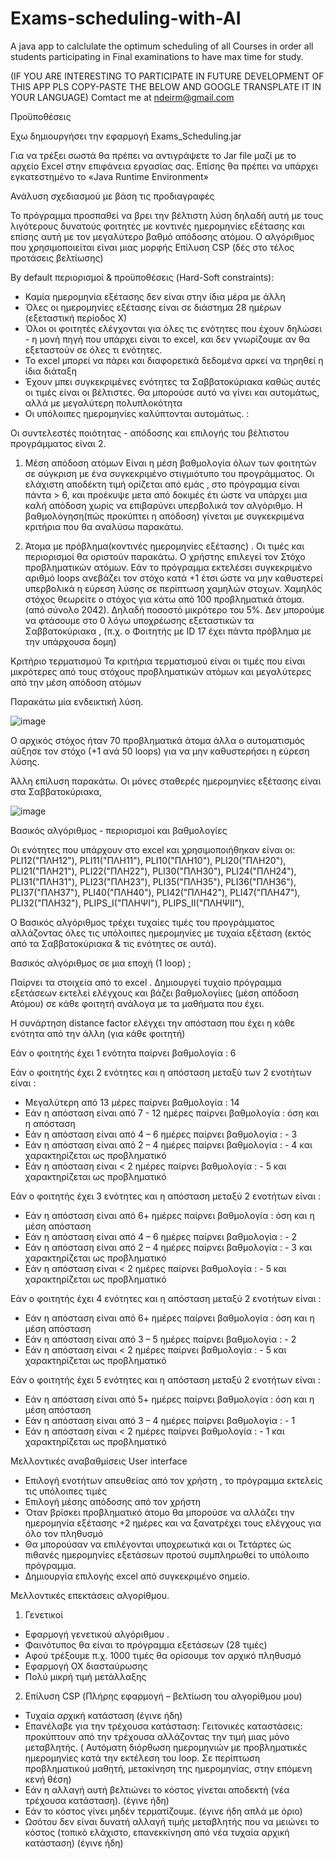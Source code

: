 # Exams-scheduling-with-AI
A java app to calclulate the optimum scheduling of all Courses in order all students participating in Final examinations to have max time for study.

(IF YOU ARE INTERESTING TO PARTICIPATE IN FUTURE DEVELOPMENT OF THIS APP PLS COPY-PASTE THE BELOW AND GOOGLE TRANSPLATE IT IN YOUR LANGUAGE)
Comtact me at ndeirm@gmail.com

Προϋποθέσεις

Eχω δημιουργήσει την εφαρμογή Exams_Scheduling.jar 

Για να τρέξει σωστά θα πρέπει να αντιγράψετε το Jar file μαζί με το αρχείο Excel στην επιφάνεια εργασίας σας.
Επίσης θα πρέπει να υπάρχει εγκατεστημένο το «Java Runtime Environment» 


Ανάλυση σχεδιασμού με βάση τις προδιαγραφές

Το πρόγραμμα προσπαθεί να βρει την βέλτιστη λύση δηλαδή αυτή με  τους λιγότερους δυνατούς φοιτητές με κοντινές ημερομηνίες εξέτασης και επίσης αυτή με τον μεγαλύτερο βαθμό απόδοσης ατόμου. O αλγόριθμος που χρησιμοποιείται είναι μιας μορφής Επίλυση CSP (δές στο τέλος προτάσεις βελτίωσης)

By default περιορισμοί & προϋποθέσεις (Hard-Soft constraints):

-	Καμία ημερομηνία εξέτασης δεν είναι στην ίδια μέρα με άλλη
-	Όλες οι ημερομηνίες εξέτασης είναι σε διάστημα 28 ημέρων (εξεταστική περίοδος Χ)
-	Όλοι οι φοιτητές ελέγχονται για όλες τις ενότητες που έχουν δηλώσει - η μονή πηγή που υπάρχει είναι το excel, και δεν γνωρίζουμε αν θα εξεταστούν σε όλες τι ενότητες.
-	Το excel μπορεί να πάρει και διαφορετικά δεδομένα αρκεί να τηρηθεί η ίδια διάταξη
-	Έχουν μπει συγκεκριμένες ενότητες τα Σαββατοκύριακα καθώς αυτές οι τιμές είναι οι βέλτιστες. Θα μπορούσε αυτό να γίνει και αυτομάτως, αλλά με μεγαλύτερη πολυπλοκότητα
-	Οι υπόλοιπες ημερομηνίες καλύπτονται αυτομάτως. :

Οι συντελεστές ποιότητας - απόδοσης και επιλογής του βέλτιστου προγράμματος είναι 2.

1)	Μέση απόδοση ατόμων
Είναι η μέση βαθμολογία όλων των φοιτητών σε σύγκριση με ένα συγκεκριμένο στιγμιότυπο του προγράμματος. Οι ελάχιστη αποδέκτη τιμή ορίζεται από εμάς , στο πρόγραμμα είναι πάντα > 6, και προέκυψε μετα από δοκιμές έτι ώστε να υπάρχει μια καλή απόδοση χωρίς να επιβαρύνει υπερβολικά τον αλγόριθμο.  Η βαθμολόγηση(πώς προκύπτει η απόδοση) γίνεται με συγκεκριμένα κριτήρια που θα αναλύσω παρακάτω.

2)	Άτομα με πρόβλημα(κοντινές ημερομηνίες εξέτασης) . 
Οι τιμές και περιορισμοί θα οριστούν παρακάτω. Ο χρήστης επιλεγεί τον Στόχο προβληματικών ατόμων. Εάν το πρόγραμμα εκτελέσει συγκεκριμένο αριθμό loops ανεβάζει τον στόχο κατά +1 έτσι ώστε να μην καθυστερεί υπερβολικά η εύρεση λύσης σε περίπτωση χαμηλών στοχων.
Χαμηλός στόχος θεωρείτε ο στόχος για κάτω από 100 προβληματικά άτομα. (από σύνολο 2042). Δηλαδή ποσοστό μικρότερο του 5%.  Δεν μπορούμε να φτάσουμε στο 0 λόγω υποχρέωσης εξεταστικών τα Σαββατοκύριακα , (π.χ. ο Φοιτητής  με ID 17 έχει πάντα πρόβλημα με την υπάρχουσα δομη)

Κριτήριο τερματισμού
Τα κριτήρια τερματισμού είναι οι τιμές που είναι μικρότερες από τους στόχους προβληματικών ατόμων και μεγαλύτερες από την μέση απόδοση ατόμων 
 


Παρακάτω μία ενδεικτική λύση. 

![image](https://user-images.githubusercontent.com/44282072/150795692-9ed8ed1e-ec32-460d-a1b5-4909b70d4730.png)

Ο αρχικός στόχος ήταν 70 προβληματικά άτομα άλλα o αυτοματισμός αύξησε τον στόχο (+1 ανά 50 loops) για να μην καθυστερήσει η εύρεση λύσης.

Άλλη επίλυση παρακάτω.  Οι μόνες σταθερές ημερομηνίες εξέτασης είναι στα Σαββατοκύριακα,
 
![image](https://user-images.githubusercontent.com/44282072/150795749-841863ac-0795-42f8-b118-b5a15f12a2ff.png)



 
Βασικός αλγόριθμος - περιορισμοί και βαθμολογίες

Οι ενότητες που υπάρχουν στο excel και χρησιμοποιήθηκαν είναι οι:
PLI12("ΠΛΗ12"),
PLI11("ΠΛΗ11"),
PLI10("ΠΛΗ10"),
PLI20("ΠΛΗ20"),
PLI21("ΠΛΗ21"),
PLI22("ΠΛΗ22"),
PLI30("ΠΛΗ30"),
PLI24("ΠΛΗ24"),
PLI31("ΠΛΗ31"),
PLI23("ΠΛΗ23"),
PLI35("ΠΛΗ35"),
PLI36("ΠΛΗ36"),
PLI37("ΠΛΗ37"),
PLI40("ΠΛΗ40"),
PLI42("ΠΛΗ42"),
PLI47("ΠΛΗ47"),
PLI32("ΠΛΗ32"),
PLIPS_I("ΠΛΗΨΙ"),
PLIPS_II("ΠΛΗΨΙΙ"),


Ο Βασικός αλγόριθμος τρέχει τυχαίες τιμές του προγράμματος αλλάζοντας όλες τις υπόλοιπες ημερομηνίες με τυχαία εξέταση (εκτός από τα Σαββατοκύριακα & τις ενότητες σε αυτά). 

Βασικός αλγόριθμος σε μια εποχή (1 loop) ;

Παίρνει τα στοιχεία από το excel .
Δημιουργεί τυχαίο πρόγραμμα εξετάσεων εκτελεί ελέγχους και βάζει βαθμολογίιες (μέση απόδοση Ατόμου) σε κάθε φοιτητή ανάλογα με τα μαθήματα που έχει. 

Η συνάρτηση distance factor ελέγχει την απόσταση που έχει η κάθε ενότητα από την άλλη (για κάθε φοιτητή)
 

Εάν ο φοιτητής έχει 1 ενότητα
παίρνει βαθμολογία : 6

Εάν ο φοιτητής έχει 2 ενότητες και η απόσταση μεταξύ των 2 ενοτήτων είναι :
-	Μεγαλύτερη από 13 μέρες  παίρνει βαθμολογία : 14
-	Εάν η απόσταση είναι από 7 - 12 ημέρες  παίρνει βαθμολογία : όση και η απόσταση
-	Εάν η απόσταση είναι από 4 – 6 ημέρες παίρνει βαθμολογία : - 3
-	Εάν η απόσταση είναι από 2 – 4 ημέρες παίρνει βαθμολογία : - 4 και χαρακτηρίζεται ως προβληματικό
-	Εάν η απόσταση είναι < 2 ημέρες παίρνει βαθμολογία : - 5 και χαρακτηρίζεται ως προβληματικό

Εάν ο φοιτητής έχει 3 ενότητες και η απόσταση μεταξύ  2 ενοτήτων είναι :
-	Εάν η απόσταση είναι από 6+ ημέρες  παίρνει βαθμολογία : όση και η μέση απόσταση
-	Εάν η απόσταση είναι από 4 – 6 ημέρες παίρνει βαθμολογία : - 2
-	Εάν η απόσταση είναι από 2 – 4 ημέρες παίρνει βαθμολογία : - 3 και χαρακτηρίζεται ως προβληματικό
-	Εάν η απόσταση είναι < 2 ημέρες παίρνει βαθμολογία : - 5 και χαρακτηρίζεται ως προβληματικό


Εάν ο φοιτητής έχει 4 ενότητες και η απόσταση μεταξύ  2 ενοτήτων είναι :
-	Εάν η απόσταση είναι από 6+ ημέρες  παίρνει βαθμολογία : όση και η μέση απόσταση
-	Εάν η απόσταση είναι από 3 – 5 ημέρες παίρνει βαθμολογία : - 2 
-	Εάν η απόσταση είναι < 2 ημέρες παίρνει βαθμολογία : - 5 και χαρακτηρίζεται ως προβληματικό

Εάν ο φοιτητής έχει 5 ενότητες και η απόσταση μεταξύ  2 ενοτήτων είναι :
-	Εάν η απόσταση είναι από 5+ ημέρες  παίρνει βαθμολογία : όση και η μέση απόσταση
-	Εάν η απόσταση είναι από 3 – 4 ημέρες παίρνει βαθμολογία : - 1 
-	Εάν η απόσταση είναι < 2 ημέρες παίρνει βαθμολογία : - 1 και χαρακτηρίζεται ως προβληματικό


Μελλοντικές αναβαθμίσεις User interface

-	Επιλογή ενοτήτων απευθείας από τον χρήστη , το πρόγραμμα εκτελείς τις υπόλοιπες τιμές
-	Επιλογή μέσης απόδοσης από τον χρήστη 
-	Όταν βρίσκει προβληματικό άτομο θα μπορούσε να αλλάζει την ημερομηνία εξέτασης +2 ημέρες και να ξανατρέχει τους ελέγχους για όλο τον πληθυσμό
-	Θα μπορούσαν να επιλέγονται υποχρεωτικά και οι Τετάρτες ώς πιθανές ημερομηνίες εξετάσεων προτού συμπληρωθεί το υπόλοιπο πρόγραμμα.
-	Δημιουργία επιλογής excel από συγκεκριμένο σημείο.

Μελλοντικές επεκτάσεις αλγορίθμου.

1)	Γενετικοί
-	Εφαρμογή γενετικού αλγόριθμου . 
-	Φαινότυπος θα είναι το πρόγραμμα εξετάσεων (28 τιμές)
-	Αφού τρέξουμε π.χ. 1000 τιμές θα ορίσουμε τον αρχικό πληθυσμό
-	Εφαρμογή OX διασταύρωσης  
-	Πολύ μικρή τιμή μετάλλαξης

2)	Επίλυση CSP (Πλήρης εφαρμογή – βελτίωση του αλγορίθμου μου)
-	Τυχαία αρχική κατάσταση (έγινε ήδη)
-	Επανέλαβε για την τρέχουσα κατάσταση:
Γειτονικές καταστάσεις: προκύπτουν από την τρέχουσα αλλάζοντας την τιμή μιας μόνο μεταβλητής.
( Αυτόματη διόρθωση ημερομηνιών με προβληματικές ημερομηνίες κατά την εκτέλεση του loop. Σε περίπτωση προβληματικού μαθητή, μετακίνηση της ημερομηνίας, στην επόμενη κενή θέση)
-	Εάν η αλλαγή αυτή βελτιώνει το κόστος γίνεται αποδεκτή (νέα τρέχουσα κατάσταση). (έγινε ήδη)
-	Εάν το κόστος γίνει μηδέν τερματίζουμε. (έγινε ήδη απλά με όριο)
-	Ωσότου δεν είναι δυνατή αλλαγή τιμής μεταβλητής που να μειώνει το κόστος
(τοπικό ελάχιστο, επανεκκίνηση από νέα τυχαία αρχική κατάσταση) (έγινε ήδη)




